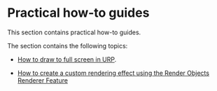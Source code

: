# Practical how-to guides

This section contains practical how-to guides.

The section contains the following topics:

* [How to draw to full screen in URP](renderer-features/how-to-fullscreen-blit-in-xr-spi.md).

* [How to create a custom rendering effect using the Render Objects Renderer Feature](containers/how-to-custom-effect-render-objects.md)
